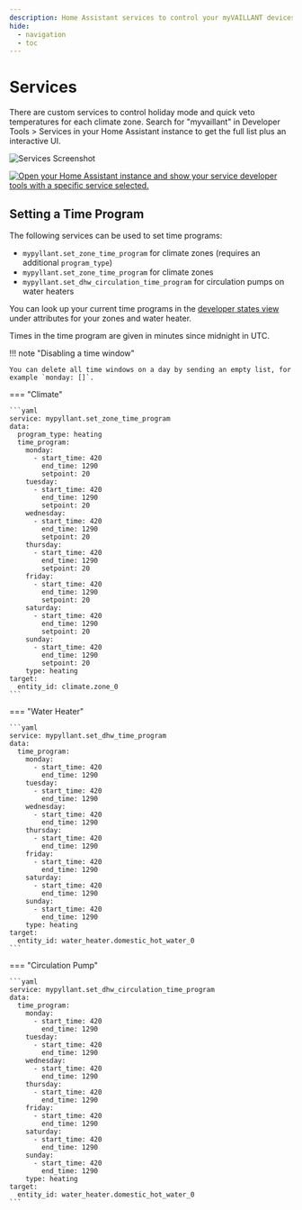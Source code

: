 ```yaml
---
description: Home Assistant services to control your myVAILLANT devices
hide:
  - navigation
  - toc
---
```


# Services

There are custom services to control holiday mode and quick veto temperatures for each climate zone.
Search for "myvaillant" in Developer Tools > Services in your Home Assistant instance to get the full list plus an interactive UI.

![Services Screenshot](assets/services-screenshot.png)

[![Open your Home Assistant instance and show your service developer tools with a specific service selected.](https://my.home-assistant.io/badges/developer_call_service.svg)](https://my.home-assistant.io/redirect/developer_call_service/?service=mypyllant.set_holiday)

## Setting a Time Program

The following services can be used to set time programs:

* `mypyllant.set_zone_time_program` for climate zones (requires an additional `program_type`)
* `mypyllant.set_zone_time_program` for climate zones
* `mypyllant.set_dhw_circulation_time_program` for circulation pumps on water heaters

You can look up your current time programs in the [developer states view](https://my.home-assistant.io/redirect/developer_states/)
under attributes for your zones and water heater.

Times in the time program are given in minutes since midnight in UTC.

!!! note "Disabling a time window"

    You can delete all time windows on a day by sending an empty list, for example `monday: []`.

=== "Climate"

    ```yaml
    service: mypyllant.set_zone_time_program
    data:
      program_type: heating
      time_program:
        monday:
          - start_time: 420
            end_time: 1290
            setpoint: 20
        tuesday:
          - start_time: 420
            end_time: 1290
            setpoint: 20
        wednesday:
          - start_time: 420
            end_time: 1290
            setpoint: 20
        thursday:
          - start_time: 420
            end_time: 1290
            setpoint: 20
        friday:
          - start_time: 420
            end_time: 1290
            setpoint: 20
        saturday:
          - start_time: 420
            end_time: 1290
            setpoint: 20
        sunday:
          - start_time: 420
            end_time: 1290
            setpoint: 20
        type: heating
    target:
      entity_id: climate.zone_0
    ```

=== "Water Heater"

    ```yaml
    service: mypyllant.set_dhw_time_program
    data:
      time_program:
        monday:
          - start_time: 420
            end_time: 1290
        tuesday:
          - start_time: 420
            end_time: 1290
        wednesday:
          - start_time: 420
            end_time: 1290
        thursday:
          - start_time: 420
            end_time: 1290
        friday:
          - start_time: 420
            end_time: 1290
        saturday:
          - start_time: 420
            end_time: 1290
        sunday:
          - start_time: 420
            end_time: 1290
        type: heating
    target:
      entity_id: water_heater.domestic_hot_water_0
    ```

=== "Circulation Pump"

    ```yaml
    service: mypyllant.set_dhw_circulation_time_program
    data:
      time_program:
        monday:
          - start_time: 420
            end_time: 1290
        tuesday:
          - start_time: 420
            end_time: 1290
        wednesday:
          - start_time: 420
            end_time: 1290
        thursday:
          - start_time: 420
            end_time: 1290
        friday:
          - start_time: 420
            end_time: 1290
        saturday:
          - start_time: 420
            end_time: 1290
        sunday:
          - start_time: 420
            end_time: 1290
        type: heating
    target:
      entity_id: water_heater.domestic_hot_water_0
    ```